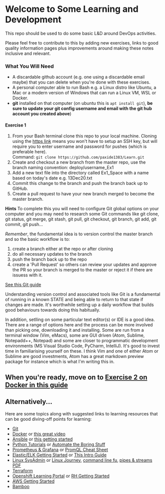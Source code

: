 # Welcome to Some Learning and Development

This repo should be used to do some basic L&D around DevOps activities.

Please feel free to contribute to this by adding new exercises, links to good quality information pages plus improvements around making these notes inclusive and relevant.

### What You Will Need
* A discardable github account (e.g. one using a discardable email maybe) that you can delete when you're done with these exercises.
* A personal computer able to run Bash e.g. a Linux distro like Ubuntu, a Mac or a modern version of Windows that can run a Linux VM, WSL or Docker.
* **git** installed on that computer (on ubuntu this is `apt install git`), **be sure to update your git config username and email with the git hub account you created above**)

#### Exercise 1
1. From your Bash terminal clone this repo to your local machine. Cloning using the [https link](https://github.com/paxide1383/Learn.git) means you won't have to setup an SSH key, but will require you to enter username and password for pushes (which is preferable here).<br>
Command: `git clone https://github.com/paxide1383/Learn.git`
2. Create and checkout a new branch from the master repo, use the branch naming convention: deploy/username_Ex1
3. Add a new text file into the directory called Ex1_Space with a name based on today's date e.g. 13Dec20.txt
4. Commit this change to the branch and push the branch back up to GitHub.
5. Create a pull request to have your new branch merged to become the master branch.

**Hints**
To complete this you will need to configure Git global options on your computer and you may need to research some Git commands like git clone, git status, git merge, git stash, git pull, git checkout, git branch, git add, git commit, git push...

*Remember*, the fundamental idea is to version control the master branch and so the basic workflow is to:
1. create a branch either at the repo or after cloning
2. do all necessary updates to the branch
3. push the branch back up to the repo
4. create a 'Pull Request' so others can review your updates and approve the PR so your branch is merged to the master or reject it if there are issuess with it.

[See this Git guide](https://www.freecodecamp.org/news/learn-the-basics-of-git-in-under-10-minutes-da548267cc91/)


Understanding version control and associated tools like Git is a fundamental of running in a known STATE and being able to return to that state if changes are made. It's worthwhile setting up a daily workflow that builds good behaviours towards doing this habitually.

In addition, setlling on some particular text editor(s) or IDE is a good idea. There are a range of options here and the process can be more involved than picking one, downloading it and installing. Some are  run from a terminal window (Vim, eMacs), some are GUI driven (Atom, Sublime, Notepadd++, Notepad) and some are closer to programmatic development environments (MS Visual Studio Code, PyCharm, IntelliJ). It's good to invest time in familiarising yourself on these.  I think Vim and one of either Atom or Sublime are good investments, Atom has a great markdown preview package for instance which is what I'm writing this in.

## When you're ready, move on to [Exercise 2 on Docker in this guide](https://github.com/paxide1383/Learn/blob/master/Ex2_Docker/README.md)

## Alternatively...
Here are some topics along with suggested links to learning resources that can be good diving-off points for learning:

* [Git](https://www.freecodecamp.org/news/learn-the-basics-of-git-in-under-10-minutes-da548267cc91/)
* [Docker](https://www.freecodecamp.org/news/docker-simplified-96639a35ff36/) or [this great video](https://www.youtube.com/watch?v=fqMOX6JJhGo)
* [Ansible](https://linuxhint.com/ansible-tutorial-beginners/) or [this getting started](https://docs.ansible.com/ansible/latest/network/getting_started/first_playbook.html)
* [Python Tutorials](https://realpython.com/) or [Automate the Boring Stuff](https://automatetheboringstuff.com/)
* [Prometheus & Grafana](https://prometheus.io/docs/prometheus/latest/getting_started/) or [PromQL Cheat Sheet](https://promlabs.com/promql-cheat-sheet/)
* [Elastic/ELK Getting Started](https://www.elastic.co/guide/en/elastic-stack-get-started/current/get-started-elastic-stack.html) or [This Intro Guide](https://logz.io/learn/complete-guide-elk-stack/#intro)
* [Linux SysAdmin](https://www.tecmint.com/free-online-linux-learning-guide-for-beginners/) or [Linux Journey](https://linuxjourney.com/), [command line fu](https://www.commandlinefu.com/commands/browse), [pipes & streams PDF](https://www.ibm.com/developerworks/linux/library/l-lpic1-v3-103-4/l-lpic1-v3-103-4-pdf.pdf)
* [Terraform](https://learn.hashicorp.com/collections/terraform/aws-get-started?utm_source=WEBSITE&utm_medium=WEB_IO&utm_offer=ARTICLE_PAGE&utm_content=DOCS)
* [Openshift Learning Portal](https://learn.openshift.com/) or [RH Getting Started](https://developers.redhat.com/products/openshift/getting-started)
* [AWS Getting Started](https://aws.amazon.com/getting-started/)
* [Bamboo](https://confluence.atlassian.com/bamboo/getting-started-with-bamboo-289277283.html)

